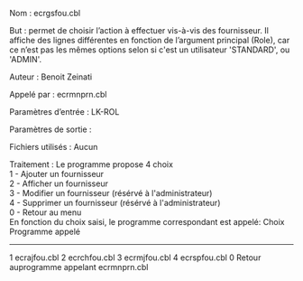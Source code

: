 Nom : ecrgsfou.cbl

But : permet de choisir l’action à effectuer vis-à-vis des fournisseur. Il affiche des lignes différentes en fonction de l’argument principal (Role), car ce n’est pas les mêmes options selon si c'est un utilisateur 'STANDARD', ou 'ADMIN'.    

Auteur : Benoit Zeinati

Appelé par : ecrmnprn.cbl

Paramètres d’entrée : LK-ROL

Paramètres de sortie : 

Fichiers utilisés : Aucun

Traitement : Le programme propose 4 choix  
1 - Ajouter un fournisseur  
2 - Afficher un fournisseur  
3 - Modifier un fournisseur (résérvé à l'administrateur)  
4 - Supprimer un fournisseur (résérvé à l'administrateur)   
0 - Retour au menu  
En fonction du choix saisi, le programme correspondant est appelé:
Choix  Programme appelé
-----  ----------------
1      ecrajfou.cbl
2      ecrchfou.cbl
3      ecrmjfou.cbl
4      ecrspfou.cbl
0      Retour auprogramme appelant ecrmnprn.cbl

